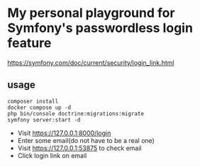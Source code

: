 # My personal playground for Symfony's passwordless login feature

https://symfony.com/doc/current/security/login_link.html

## usage

```shell
composer install
docker compose up -d
php bin/console doctrine:migrations:migrate
symfony server:start -d
```

- Visit https://127.0.0.1:8000/login
- Enter some email(do not have to be a real one)
- Visit https://127.0.0.1:53875 to check email
- Click login link on email
